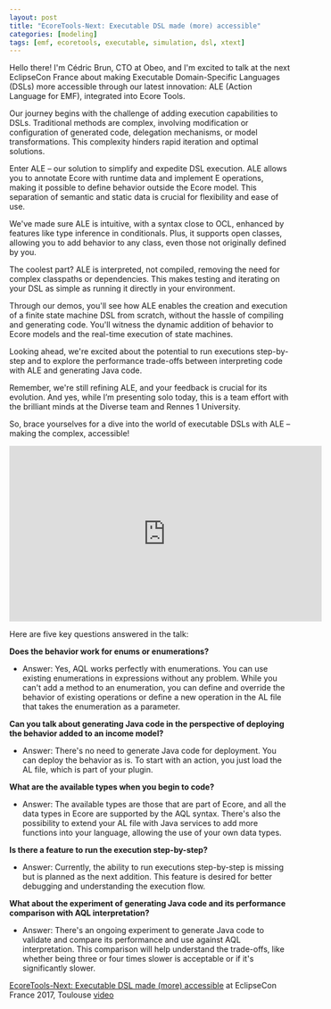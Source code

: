 ```yaml
---
layout: post
title: "EcoreTools-Next: Executable DSL made (more) accessible"
categories: [modeling]
tags: [emf, ecoretools, executable, simulation, dsl, xtext]
---
```

Hello there! I'm Cédric Brun, CTO at Obeo, and I'm excited to talk at the next EclipseCon France about making Executable Domain-Specific Languages (DSLs) more accessible through our latest innovation: ALE (Action Language for EMF), integrated into Ecore Tools.

Our journey begins with the challenge of adding execution capabilities to DSLs. Traditional methods are complex, involving modification or configuration of generated code, delegation mechanisms, or model transformations. This complexity hinders rapid iteration and optimal solutions.

Enter ALE – our solution to simplify and expedite DSL execution. ALE allows you to annotate Ecore with runtime data and implement E operations, making it possible to define behavior outside the Ecore model. This separation of semantic and static data is crucial for flexibility and ease of use.

We've made sure ALE is intuitive, with a syntax close to OCL, enhanced by features like type inference in conditionals. Plus, it supports open classes, allowing you to add behavior to any class, even those not originally defined by you.

The coolest part? ALE is interpreted, not compiled, removing the need for complex classpaths or dependencies. This makes testing and iterating on your DSL as simple as running it directly in your environment.

Through our demos, you'll see how ALE enables the creation and execution of a finite state machine DSL from scratch, without the hassle of compiling and generating code. You'll witness the dynamic addition of behavior to Ecore models and the real-time execution of state machines.

Looking ahead, we're excited about the potential to run executions step-by-step and to explore the performance trade-offs between interpreting code with ALE and generating Java code.

Remember, we're still refining ALE, and your feedback is crucial for its evolution. And yes, while I’m presenting solo today, this is a team effort with the brilliant minds at the Diverse team and Rennes 1 University. 

So, brace yourselves for a dive into the world of executable DSLs with ALE – making the complex, accessible!

<iframe width="560" height="315" src="https://www.youtube.com/embed/x4viqEFN7PU?si=wPAzy9LR7ODHaxNp" title="YouTube video player" frameborder="0" allow="accelerometer; autoplay; clipboard-write; encrypted-media; gyroscope; picture-in-picture; web-share" allowfullscreen>
</iframe>





Here are five key questions answered in the talk:

**Does the behavior work for enums or enumerations?**
   - Answer: Yes, AQL works perfectly with enumerations. You can use existing enumerations in expressions without any problem. While you can't add a method to an enumeration, you can define and override the behavior of existing operations or define a new operation in the AL file that takes the enumeration as a parameter.

**Can you talk about generating Java code in the perspective of deploying the behavior added to an income model?**
   - Answer: There's no need to generate Java code for deployment. You can deploy the behavior as is. To start with an action, you just load the AL file, which is part of your plugin.

**What are the available types when you begin to code?**
   - Answer: The available types are those that are part of Ecore, and all the data types in Ecore are supported by the AQL syntax. There's also the possibility to extend your AL file with Java services to add more functions into your language, allowing the use of your own data types.

**Is there a feature to run the execution step-by-step?**
   - Answer: Currently, the ability to run executions step-by-step is missing but is planned as the next addition. This feature is desired for better debugging and understanding the execution flow.

**What about the experiment of generating Java code and its performance comparison with AQL interpretation?**
   - Answer: There's an ongoing experiment to generate Java code to validate and compare its performance and use against AQL interpretation. This comparison will help understand the trade-offs, like whether being three or four times slower is acceptable or if it's significantly slower.

   
[EcoreTools-Next: Executable DSL made (more) accessible](https://cedric.brun.io/talks/EclipseConFR2017/ALE_talk.pdf) at EclipseCon France 2017, Toulouse  [video](https://www.youtube.com/watch?v=x4viqEFN7PU)